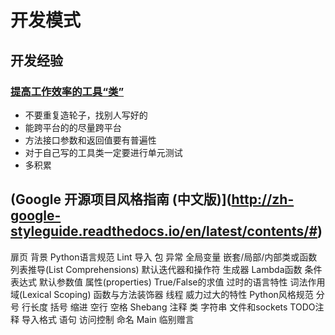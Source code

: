 # 开发模式




## 开发经验

### [提高工作效率的工具“类”](http://blog.51cto.com/yaocoder/846106)

* 不要重复造轮子，找别人写好的
* 能跨平台的的尽量跨平台
* 方法接口参数和返回值要有普遍性
* 对于自己写的工具类一定要进行单元测试
* 多积累







## (Google 开源项目风格指南 (中文版)](http://zh-google-styleguide.readthedocs.io/en/latest/contents/#)

扉页
背景
Python语言规范
Lint
导入
包
异常
全局变量
嵌套/局部/内部类或函数
列表推导(List Comprehensions)
默认迭代器和操作符
生成器
Lambda函数
条件表达式
默认参数值
属性(properties)
True/False的求值
过时的语言特性
词法作用域(Lexical Scoping)
函数与方法装饰器
线程
威力过大的特性
Python风格规范
分号
行长度
括号
缩进
空行
空格
Shebang
注释
类
字符串
文件和sockets
TODO注释
导入格式
语句
访问控制
命名
Main
临别赠言
